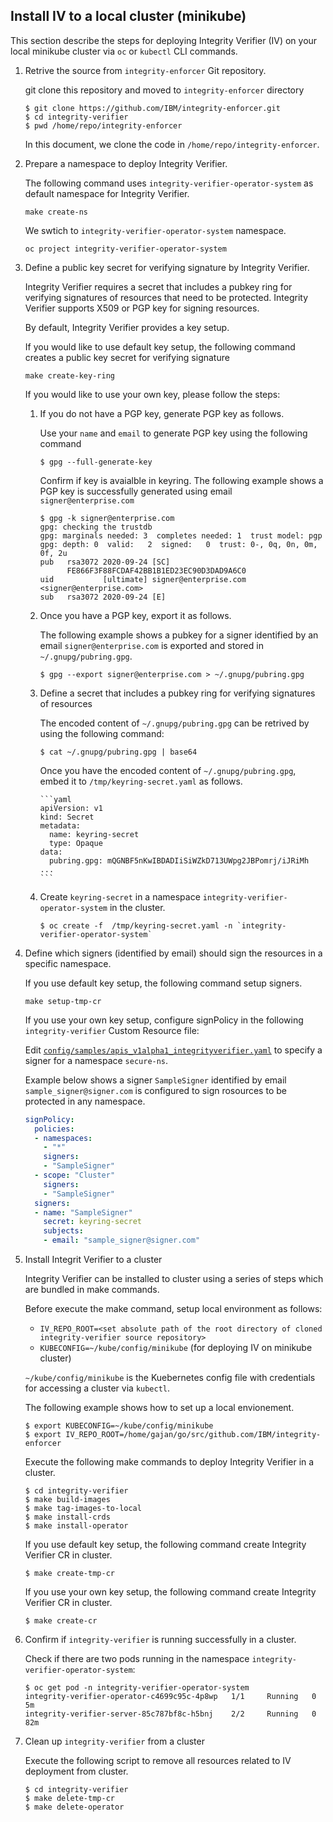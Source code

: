 ## Install IV to a local cluster (minikube)

This section describe the steps for deploying Integrity Verifier (IV) on your local minikube cluster via `oc` or `kubectl` CLI commands. 

1. Retrive the source from `integrity-enforcer` Git repository.

    git clone this repository and moved to `integrity-enforcer` directory

    ```
    $ git clone https://github.com/IBM/integrity-enforcer.git
    $ cd integrity-verifier
    $ pwd /home/repo/integrity-enforcer
    ```
    In this document, we clone the code in `/home/repo/integrity-enforcer`.
    
2.  Prepare a namespace to deploy Integrity Verifier. 

    The following command uses `integrity-verifier-operator-system` as default namespace for Integrity Verifier. 
    ```
    make create-ns
    ```
    We swtich to `integrity-verifier-operator-system` namespace.
    ```
    oc project integrity-verifier-operator-system
    ```
    
3. Define a public key secret for verifying signature by Integrity Verifier.

    Integrity Verifier requires a secret that includes a pubkey ring for verifying signatures of resources that need to be protected.  Integrity Verifier supports X509 or PGP key for signing resources.

    By default, Integrity Verifier provides a key setup. 
    
    If you would like to use default key setup, the following command creates a public key secret for verifying signature
    ```
    make create-key-ring
    ```

    If you would like to use your own key, please follow the steps:

    1. If you do not have a PGP key, generate PGP key as follows.
   
        Use your `name` and `email` to generate PGP key using the following command
        ```
        $ gpg --full-generate-key
        ```

        Confirm if key is avaialble in keyring. The following example shows a PGP key is successfully generated using email `signer@enterprise.com`
        ```
        $ gpg -k signer@enterprise.com
        gpg: checking the trustdb
        gpg: marginals needed: 3  completes needed: 1  trust model: pgp
        gpg: depth: 0  valid:   2  signed:   0  trust: 0-, 0q, 0n, 0m, 0f, 2u
        pub   rsa3072 2020-09-24 [SC]
              FE866F3F88FCDAF42BB1B1ED23EC90D3DAD9A6C0
        uid           [ultimate] signer@enterprise.com <signer@enterprise.com>
        sub   rsa3072 2020-09-24 [E]
        ```

    2. Once you have a PGP key, export it as follows.

        The following example shows a pubkey for a signer identified by an email `signer@enterprise.com` is exported and stored in `~/.gnupg/pubring.gpg`.

        ```
        $ gpg --export signer@enterprise.com > ~/.gnupg/pubring.gpg
        ```

    3.  Define a secret that includes a pubkey ring for verifying signatures of resources
        
        The encoded content of `~/.gnupg/pubring.gpg` can be retrived by using the following command:

        ```
        $ cat ~/.gnupg/pubring.gpg | base64
        ```

        Once you have the encoded content of `~/.gnupg/pubring.gpg`, embed it to `/tmp/keyring-secret.yaml` as follows.

            ```yaml
            apiVersion: v1
            kind: Secret
            metadata:
              name: keyring-secret
              type: Opaque
            data:
              pubring.gpg: mQGNBF5nKwIBDADIiSiWZkD713UWpg2JBPomrj/iJRiMh ...
            ```

    4.  Create `keyring-secret` in a namespace ``integrity-verifier-operator-system`` in the cluster.

        ```
        $ oc create -f  /tmp/keyring-secret.yaml -n `integrity-verifier-operator-system`
        ```

4. Define which signers (identified by email) should sign the resources in a specific namespace.

    If you use default key setup, the following command setup signers. 
    ```
    make setup-tmp-cr
    ```

    If you use your own key setup, configure signPolicy in the following `integrity-verifier` Custom Resource file:

    Edit [`config/samples/apis_v1alpha1_integrityverifier.yaml`](../integrity-verifier-operator/config/samples/apis_v1alpha1_integrityverifier.yaml) to specify a signer for a namespace `secure-ns`.

    Example below shows a signer `SampleSigner` identified by email `sample_signer@signer.com` is configured to sign rosources to be protected in any namespace.

    ```yaml
    signPolicy:
      policies:
      - namespaces:
        - "*"
        signers:
        - "SampleSigner"
      - scope: "Cluster"
        signers:
        - "SampleSigner"
      signers:
      - name: "SampleSigner"
        secret: keyring-secret
        subjects:
        - email: "sample_signer@signer.com"
    ```


5. Install Integrit Verifier to a cluster

    Integrity Verifier can be installed to cluster using a series of steps which are bundled in make commands.
    
    Before execute the make command, setup local environment as follows:
    - `IV_REPO_ROOT=<set absolute path of the root directory of cloned integrity-verifier source repository>`
    - `KUBECONFIG=~/kube/config/minikube`  (for deploying IV on minikube cluster)

    `~/kube/config/minikube` is the Kuebernetes config file with credentials for accessing a cluster via `kubectl`.

    The following example shows how to set up a local envionement.  

    ```
    $ export KUBECONFIG=~/kube/config/minikube
    $ export IV_REPO_ROOT=/home/gajan/go/src/github.com/IBM/integrity-enforcer      
    ``` 

    Execute the following make commands to deploy Integrity Verifier in a cluster.

    ```
    $ cd integrity-verifier
    $ make build-images
    $ make tag-images-to-local
    $ make install-crds
    $ make install-operator
    ```

    If you use default key setup, the following command create Integrity Verifier CR in cluster. 
    ```
    $ make create-tmp-cr
    ```

    If you use your own key setup, the following command create Integrity Verifier CR in cluster. 
    ```
    $ make create-cr
    ```

6. Confirm if `integrity-verifier` is running successfully in a cluster.
    
    Check if there are two pods running in the namespace `integrity-verifier-operator-system`: 
        
    ```
    $ oc get pod -n integrity-verifier-operator-system
    integrity-verifier-operator-c4699c95c-4p8wp   1/1     Running   0          5m
    integrity-verifier-server-85c787bf8c-h5bnj    2/2     Running   0          82m
    ```

7. Clean up `integrity-verifier` from a cluster

    Execute the following script to remove all resources related to IV deployment from cluster.
    ```
    $ cd integrity-verifier
    $ make delete-tmp-cr
    $ make delete-operator
    ```